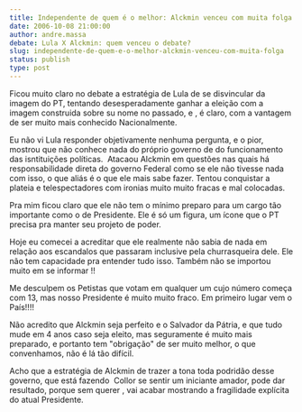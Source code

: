 ```yaml
---
title: Independente de quem é o melhor: Alckmin venceu com muita folga
date: 2006-10-08 21:00:00
author: andre.massa
debate: Lula X Alckmin: quem venceu o debate?
slug: independente-de-quem-e-o-melhor-alckmin-venceu-com-muita-folga
status: publish 
type: post
---
```


Ficou muito claro no debate a estratégia de Lula de se disvincular da imagem do PT, tentando desesperadamente ganhar a eleição com a imagem construida sobre su nome no passado, e , é claro, com a vantagem de ser muito mais conhecido Nacionalmente. 


Eu não vi Lula responder objetivamente nenhuma pergunta, e o pior, mostrou que não conhece nada do próprio governo de do funcionamento das isntituições políticas.  Atacaou Alckmin em questões nas quais há responsabilidade direta do governo Federal como se ele não tivesse nada com isso, o que aliás é o que ele mais sabe fazer. Tentou conquistar a plateia e telespectadores com ironias muito muito fracas e mal colocadas.


Pra mim ficou claro que ele não tem o mínimo preparo para um cargo tão importante como o de Presidente. Ele é só um figura, um ícone que o PT precisa pra manter seu projeto de poder. 


Hoje eu comecei a acreditar que ele realmente não sabia de nada em relação aos escandalos que passaram inclusive pela churrasqueira dele. Ele não tem capacidade pra entender tudo isso. Também não se importou muito em se informar !!


Me desculpem os Petistas que votam em qualquer um cujo número começa com 13, mas nosso Presidente é muito muito fraco. Em primeiro lugar vem o País!!!!


Não acredito que Alckmin seja perfeito e o Salvador da Pátria, e que tudo mude em 4 anos caso seja eleito, mas seguramente é muito mais preparado, e portanto tem "obrigação" de ser muito melhor, o que convenhamos, não é lá tão difícil. 


Acho que a estratégia de Alckmin de trazer a tona toda podridão desse governo, que está fazendo  Collor se sentir um iniciante amador, pode dar resultado, porque sem querer , vai acabar mostrando a fragilidade explícita do atual Presidente.


